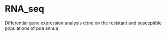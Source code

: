# RNA_seq
Differential gene expression analysis done on the resistant and susceptible populations of poa annua
